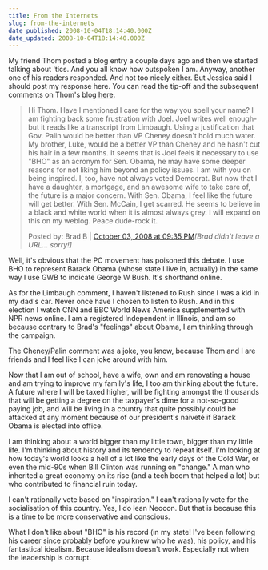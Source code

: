 ```yaml
---
title: From the Internets
slug: from-the-internets
date_published: 2008-10-04T18:14:40.000Z
date_updated: 2008-10-04T18:14:40.000Z
---
```


My friend Thom posted a blog entry a couple days ago and then we started talking about 'tics. And you all know how outspoken I am. Anyway, another one of his readers responded. And not too nicely either. But Jessica said I should post my response here. You can read the tip-off and the subsequent comments on Thom's blog [here](http://theelms.typepad.com/thom/2008/10/qualifications-able-to-memorize-passages-excellent-winker.html).

> Hi Thom.
> Have I mentioned I care for the way you spell your name?
> I am fighting back some frustration with Joel.
> Joel writes well enough-but it reads like a transcript from Limbaugh.
> Using a justification that Gov. Palin would be better than VP Cheney doesn't hold much water. My brother, Luke, would be a better VP than Cheney and he hasn't cut his hair in a few months.
> It seems that is Joel feels it necessary to use "BHO" as an acronym for Sen. Obama, he may have some deeper reasons for not liking him beyond an policy issues.
> I am with you on being inspired. I, too, have not always voted Democrat. But now that I have a daughter, a mortgage, and an awesome wife to take care of, the future is a major concern.
> With Sen. Obama, I feel like the future will get better. With Sen. McCain, I get scarred. He seems to believe in a black and white world when it is almost always grey. I will expand on this on my weblog.
> Peace dude-rock it.
> 
> 
> Posted by: 			Brad B | 			[October 03, 2008 at 09:35 PM](http://theelms.typepad.com/thom/2008/10/qualifications-able-to-memorize-passages-excellent-winker.html#comment-133331477)*[Brad didn't leave a URL... sorry!]*

Well, it's obvious that the PC movement has poisoned this debate. I use BHO to represent Barack Obama (whose state I live in, actually) in the same way I use GWB to indicate George W Bush. It's shorthand online.

As for the Limbaugh comment, I haven't listened to Rush since I was a kid in my dad's car. Never once have I chosen to listen to Rush. And in this election I watch CNN and BBC World News America supplemented with NPR news online. I am a registered Independent in Illinois, and am so because contrary to Brad's "feelings" about Obama, I am thinking through the campaign.

The Cheney/Palin comment was a joke, you know, because Thom and I are friends and I feel like I can joke around with him.

Now that I am out of school, have a wife, own and am renovating a house and am trying to improve my family's life, I too am thinking about the future. A future where I will be taxed higher, will be fighting amongst the thousands that will be getting a degree on the taxpayer's dime for a not-so-good paying job, and will be living in a country that quite possibly could be attacked at any moment because of our president's naiveté if Barack Obama is elected into office.

I am thinking about a world bigger than my little town, bigger than my little life. I'm thinking about history and its tendency to repeat itself. I'm looking at how today's world looks a hell of a lot like the early days of the Cold War, or even the mid-90s when Bill Clinton was running on "change." A man who inherited a great economy on its rise (and a tech boom that helped a lot) but who contributed to financial ruin today.

I can't rationally vote based on "inspiration." I can't rationally vote for the socialisation of this country. Yes, I do lean Neocon. But that is because this is a time to be more conservative and conscious.

What I don't like about "BHO" is his record (in my state! I've been following his career since probably before you knew who he was), his policy, and his fantastical idealism. Because idealism doesn't work. Especially not when the leadership is corrupt.
